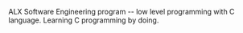 ALX Software Engineering program -- low level programming with C language.
Learning C programming by doing.
